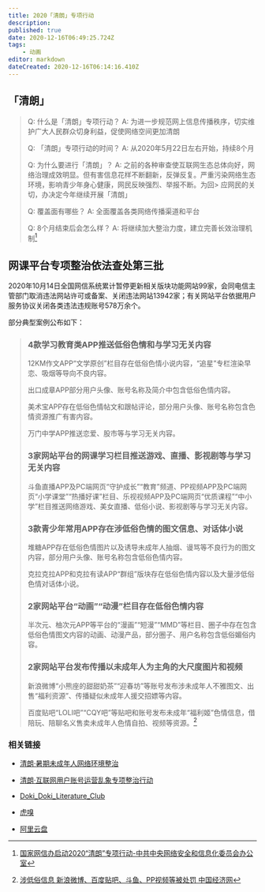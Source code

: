 ```yaml
---
title: 2020「清朗」专项行动
description: 
published: true
date: 2020-12-16T06:49:25.724Z
tags:
    - 动画
editor: markdown
dateCreated: 2020-12-16T06:14:16.410Z
---
```


## 「清朗」

> Q: 什么是「清朗」专项行动？
> A: 为进一步规范网上信息传播秩序，切实维护广大人民群众切身利益，促使网络空间更加清朗
>
> Q: 「清朗」专项行动的时间？
> A: 从2020年5月22日左右开始，持续8个月
>
> Q: 为什么要进行「清朗」？
> A: 之前的各种审查使互联网生态总体向好，网络治理成效明显。但有害信息花样不断翻新，反弹反复。严重污染网络生态环境，影响青少年身心健康，网民反映强烈、举报不断。为回> 应网民的关切，办决定今年继续开展「清朗」
>
> Q: 覆盖面有哪些？
> A: 全面覆盖各类网络传播渠道和平台
>
> Q: 8个月结束后会怎么样？
> A: 将继续加大整治力度，建立完善长效治理机制[^20200822191351]

[^20200822191351]: [国家网信办启动2020“清朗”专项行动-中共中央网络安全和信息化委员会办公室](https://web.archive.org/web/20200822191351/http://www.cac.gov.cn/2020-05/22/c_1591689448656108.htm)

## 网课平台专项整治依法查处第三批

2020年10月14日全国网信系统累计暂停更新相关版块功能网站99家，会同电信主管部门取消违法网站许可或备案、关闭违法网站13942家；有关网站平台依据用户服务协议关闭各类违法违规账号578万余个。

部分典型案例公布如下：

> ### 4款学习教育类APP推送低俗色情和与学习无关内容
>
> 12KM作文APP“文学原创”栏目存在低俗色情小说内容，“追星”专栏渲染早恋、吸烟等导向不良内容。
>
> 出口成章APP部分用户头像、账号名称及简介中包含低俗色情内容。
>
> 美术宝APP存在低俗色情帖文和跟帖评论，部分用户头像、账号名称包含色情资源推广有害内容。
>
> 万门中学APP推送恋爱、股市等与学习无关内容。
>
> ### 3家网站平台的网课学习栏目推送游戏、直播、影视剧等与学习无关内容
>
> 斗鱼直播APP及PC端网页“守护成长”“教育”频道、PP视频APP及PC端网页“小学课堂”“热播好课”栏目、乐视视频APP及PC端网页“优质课程”“中小学”栏目推送网络游戏、美女直播、低俗小说、影视剧等与学习无关内容。
>
> ### 3款青少年常用APP存在涉低俗色情的图文信息、对话体小说
>
> 堆糖APP存在低俗色情图片以及诱导未成年人抽烟、谩骂等不良行为的图文内容，部分用户头像、账号名称包含低俗色情内容。
>
> 克拉克拉APP和克拉有读APP“群组”版块存在低俗色情内容以及大量涉低俗色情对话体小说。
>
> ### 2家网站平台“动画”“动漫”栏目存在低俗色情内容
>
> 半次元、柚次元APP等平台的“漫画”“短漫”“MMD”等栏目、圈子中存在包含低俗色情图文内容的动画、动漫产品，部分圈子、用户名称包含低俗媚俗内容。
>
> ### 2家网站平台发布传播以未成年人为主角的大尺度图片和视频
>
> 新浪微博“小熊座的甜甜奶茶”“迎春坊”等账号发布涉未成年人不雅图文、出售“福利资源”、传播疑似未成年人援交招嫖等内容。
>
> 百度贴吧“LOLI吧”“CQY吧”等贴吧和账号发布未成年“福利姬”色情信息，借陪玩、陪聊名义售卖未成年人色情自拍、视频等资源。[^20201216061157]

[^20201216061157]: [涉低俗信息 新浪微博、百度贴吧、斗鱼、PP视频等被处罚 中国经济网](https://web.archive.org/web/20201216061157/http://www.ce.cn/cysc/tech/gd2012/202010/14/t20201014_35888814.shtml)

<!--
+ [清除线上教育乱象还须强化平台责任--财经--人民网](https://web.archive.org/web/20201021165216/http://finance.people.com.cn/n1/2020/1016/c1004-31894233.html)
+ [“清朗”行动守护网络课堂-新华网](https://web.archive.org/web/20201216062032/http://www.xinhuanet.com/comments/2020-10/16/c_1126617525.htm)
-->

### 相关链接

+ [清朗·暑期未成年人网络环境整治](/movement/清朗·暑期未成年人网络环境整治.md)
+ [清朗·互联网用户账号运营乱象专项整治行动](/movement/清朗·互联网用户账号运营乱象专项整治行动.md)

+ [Doki_Doki_Literature_Club](/game/Doki_Doki_Literature_Club.md)
+ [虎嗅](/website/虎嗅.md)
+ [阿里云盘](/software/阿里云盘.md)
